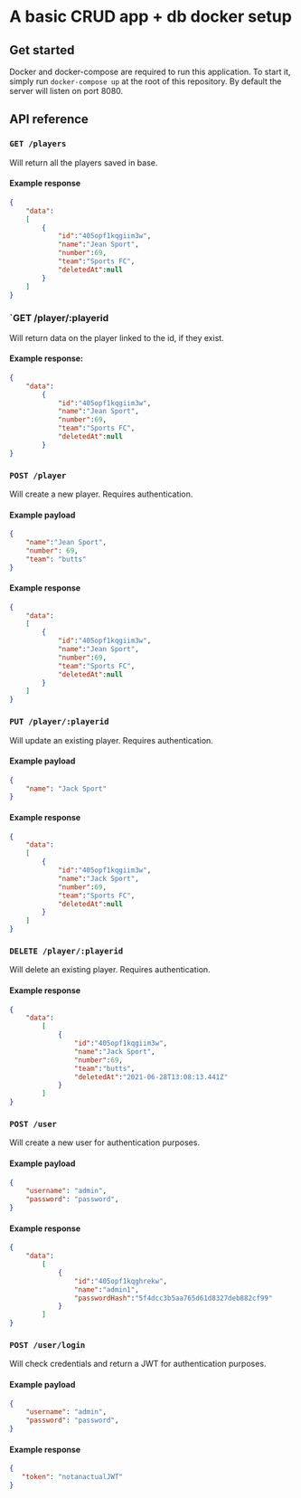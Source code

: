 # A basic CRUD app + db docker setup

## Get started

Docker and docker-compose are required to run this application. To start it, simply run `docker-compose up` at the root of this repository.
By default the server will listen on port 8080.

## API reference

### `GET /players`

Will return all the players saved in base.

#### Example response

```json
{
    "data":
    [
        {
            "id":"405opf1kqgiim3w",
            "name":"Jean Sport",
            "number":69,
            "team":"Sports FC",
            "deletedAt":null
        }
    ]
}
```

### `GET /player/:playerid

Will return data on the player linked to the id, if they exist.

#### Example response:

```json
{
    "data":
        {
            "id":"405opf1kqgiim3w",
            "name":"Jean Sport",
            "number":69,
            "team":"Sports FC",
            "deletedAt":null
        }
}
```

### `POST /player`

Will create a new player. Requires authentication.

#### Example payload

```json
{
    "name":"Jean Sport",
    "number": 69,
    "team": "butts"
}
```

#### Example response

```json
{
    "data":
    [
        {
            "id":"405opf1kqgiim3w",
            "name":"Jean Sport",
            "number":69,
            "team":"Sports FC",
            "deletedAt":null
        }
    ]
}
```

### `PUT /player/:playerid`

Will update an existing player. Requires authentication.

#### Example payload

```json
{
    "name": "Jack Sport"
}
```

#### Example response

```json
{
    "data":
    [
        {
            "id":"405opf1kqgiim3w",
            "name":"Jack Sport",
            "number":69,
            "team":"Sports FC",
            "deletedAt":null
        }
    ]
}
```

### `DELETE /player/:playerid`

Will delete an existing player. Requires authentication.

#### Example response

```json
{
    "data":
        [
            {
                "id":"405opf1kqgiim3w",
                "name":"Jack Sport",
                "number":69,
                "team":"butts",
                "deletedAt":"2021-06-28T13:08:13.441Z"
            }
        ]
}
```

### `POST /user`

Will create a new user for authentication purposes.

#### Example payload

```json
{
    "username": "admin",
    "password": "password",
}
```

#### Example response

```json
{
    "data":
        [
            {
                "id":"405opf1kqghrekw",
                "name":"admin1",
                "passwordHash":"5f4dcc3b5aa765d61d8327deb882cf99"
            }
        ]
}
```

### `POST /user/login`

Will check credentials and return a JWT for authentication purposes.

#### Example payload

```json
{
    "username": "admin",
    "password": "password",
}
```

#### Example response

```json
{
   "token": "notanactualJWT"
}
```